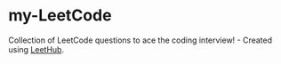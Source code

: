 # my-LeetCode
Collection of LeetCode questions to ace the coding interview! - Created using [LeetHub](https://github.com/QasimWani/LeetHub).
